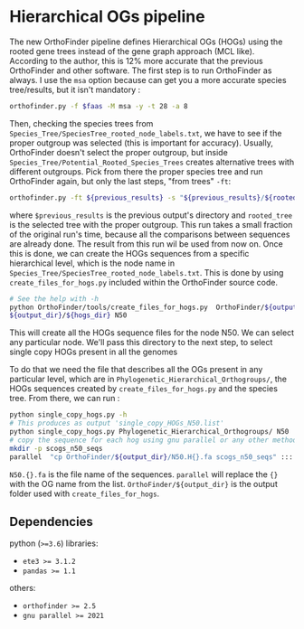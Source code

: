 # Hierarchical OGs pipeline

The new OrthoFinder pipeline defines Hierarchical OGs (HOGs) using the
rooted gene trees instead of the gene graph approach (MCL like). According to the author, this is 12% more accurate that the previous OrthoFinder and other software.
The first step is to run OrthoFinder as always. I use the `msa`  option because can get you a more accurate species tree/results, but it isn't mandatory :

```sh
orthofinder.py -f $faas -M msa -y -t 28 -a 8
```

Then, checking the species trees from `Species_Tree/SpeciesTree_rooted_node_labels.txt`,
we have to see if the proper outgroup was selected (this is important for accuracy).
Usually, OrthoFinder doesn't select the proper outgroup, but inside `Species_Tree/Potential_Rooted_Species_Trees`
creates alternative trees with different outgroups. Pick from there the proper species tree and run OrthoFinder again, but only the last steps, "from trees" `-ft`:

```sh
orthofinder.py -ft ${previous_results} -s "${previous_results}/${rooted_tree}" -y -t 28
```

where `$previous_results` is the previous output's directory and `rooted_tree` is the
selected tree with the proper outgroup. This run takes a small fraction of the original run's time, because all the comparisons between sequences are already done. The result from this run wil be used from now on.
Once this is done, we can create the HOGs sequences from a specific hierarchical level,
which is the node name in `Species_Tree/SpeciesTree_rooted_node_labels.txt`. This is
done by using `create_files_for_hogs.py` included within the OrthoFinder source code.

```sh
# See the help with -h
python OrthoFinder/tools/create_files_for_hogs.py  OrthoFinder/${output_dir} \
${output_dir}/${hogs_dir} N50
 ```

 This will create all the HOGs sequence files for the node N50. We can select any particular node. We'll pass this directory to the next step, to select single copy HOGs present
 in all the genomes

To do that we need the file that describes all the OGs present in any particular level, which are in `Phylogenetic_Hierarchical_Orthogroups/`,
the HOGs sequences created by `create_files_for_hogs.py` and the species tree. From there, we can run :

```sh
python single_copy_hogs.py -h
# This produces as output 'single_copy_HOGs_N50.list'
python single_copy_hogs.py Phylogenetic_Hierarchical_Orthogroups/ N50  N50/HOG_Sequences Species_Tree/SpeciesTree_rooted_node_labels.txt /output/dir
# copy the sequence for each hog using gnu parallel or any other method:
mkdir -p scogs_n50_seqs
parallel  "cp OrthoFinder/${output_dir}/N50.H{}.fa scogs_n50_seqs" :::: single_copy_HOGs_N50.list
 ```

 `N50.{}.fa` is the file name of the sequences. `parallel` will replace the `{}` with the OG
name from the list. `OrthoFinder/${output_dir}` is the output folder used with `create_files_for_hogs`.

## Dependencies

python (`>=3.6`) libraries:

- `ete3 >= 3.1.2`
- `pandas >= 1.1`

others:
- `orthofinder >= 2.5`
- `gnu parallel >= 2021`
